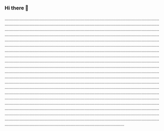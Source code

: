 ### Hi there 👋

................................................................................................................................................................................................................................................................................................................................................................................................................................................................................................................................................................................................................................................................................................................................................................................................................................................................................................................................................................................................................................................................................................................................................................................................................................................................................................................................................................................................................................................................................................................................................................................................................................................................................................................................................................................................................................................................................................................................................................................................................................................................................................................................................................................................................................................................................................................................................................................................................................................................................................................................................................................................................................................................................